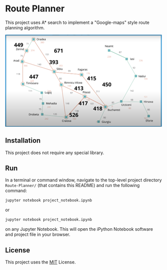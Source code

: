 # Route Planner

This project uses A* search to implement a "Google-maps" style route planning algorithm.

![](assets/a.png)


## Installation
This project does not require any special library. 


## Run
In a terminal or command window, navigate to the top-level project directory `Route-Planner/` (that contains this README) and run the following command:

```bash
jupyter notebook project_notebook.ipynb
```

or
```bash
jupyter notebook project_notebook.ipynb
```

on any Jupyter Notebook.
This will open the iPython Notebook software and project file in your browser.

## License

This project uses the [MIT](https://choosealicense.com/licenses/mit/) License.
